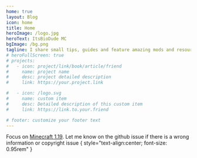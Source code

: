 ```yaml
---
home: true
layout: Blog
icon: home
title: Home
heroImage: /logo.jpg
heroText: ItsBioDude MC
bgImage: /bg.png
tagline: I share small tips, guides and feature amazing mods and resourcepacks about Minecraft 1.19 here
# heroFullScreen: true
# projects:
#   - icon: project/link/book/article/friend
#     name: project name
#     desc: project detailed description
#     link: https://your.project.link

#   - icon: /logo.svg
#     name: custom item
#     desc: Detailed description of this custom item
#     link: https://link.to.your.friend

# footer: customize your footer text
---
```


Focus on [Minecraft 1.19](https://minecraft.fandom.com/wiki/Java_Edition_1.19). Let me know on the github issue if there is a wrong information or copyright issue { style="text-align:center; font-size: 0.95rem" }
